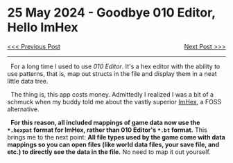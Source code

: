 # 25 May 2024 - Goodbye 010 Editor, Hello ImHex
<span style="float:left">[&lt;&lt;&lt; Previous Post](../05/20.md)</span>
<span style="float:right">[Next Post &gt;&gt;&gt;](../05/31.md)</span>
<br/>
***
&nbsp;&nbsp;For a long time I used to use *010 Editor*. It's a hex editor with the ability to use patterns, that is, map out structs in the file and display them in a neat little data tree.

&nbsp;&nbsp;The thing is, this app costs money. Admittedly I realized I was a bit of a schmuck when my buddy told me about the vastly superior [ImHex](https://github.com/WerWolv/ImHex), a FOSS alternative.

&nbsp;&nbsp;**For this reason, all included mappings of game data now use the `*.hexpat` format for ImHex, rather than 010 Editor's `*.bt` format.** This brings me to the next point: **All file types used by the game come with data mappings so you can open files (like world data files, your save file, and etc.) to directly see the data in the file.** No need to map it out yourself.